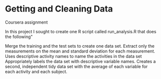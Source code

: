 # Getting and Cleaning Data
Coursera assignment

In this project I sought to create one R script called run_analysis.R that does the following" 

Merge the training and the test sets to create one data set.
Extract only the measurements on the mean and standard deviation for each measurement. 
Uses descriptive activity names to name the activities in the data set
Appropriately labels the data set with descriptive variable names. 
Creates a second, independent tidy data set with the average of each variable for each activity and each subject.
